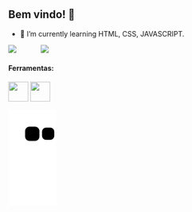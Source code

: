 ## Bem vindo! 👋

- 🌱 I’m currently learning HTML, CSS, JAVASCRIPT.
<div>
<a href="https://github.com/bshlarissa"></a>
<img height="140m" src="https://github-readme-stats.vercel.app/api?username=bshlarissa&show_icons=true&theme=radical&include_all_commits=true&count_private=true"/> ⠀⠀⠀⠀
<img height="140m" src="https://github-readme-stats.vercel.app/api/top-langs/?username=bshlarissa&layout=compact&langs_count=7&theme=radical"/>
</div>

#### Ferramentas:

<img src="https://cdn.jsdelivr.net/gh/devicons/devicon/icons/git/git-plain.svg" width="40" height="40"/> <img src="https://cdn.jsdelivr.net/gh/devicons/devicon/icons/vscode/vscode-original.svg" width="40" height="40"/>
<br>

<div> 

  ![Snake animation](https://github.com/rafaballerini/rafaballerini/blob/output/github-contribution-grid-snake.svg)
 

</div>
